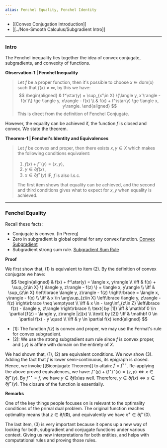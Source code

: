 ```yaml
---
alias: Fenchel Equality, Fenchel Identity
---
```

* [[Convex Conjugation Introduction]]
* [[../Non-Smooth Calculus/Subgradient Intro]]

---
### **Intro**

The Fenchel inequality ties together the idea of convex conjugate, subgradients, and convexity of functions. 

**Observation-1 | Fenchel Inequality**
> Let $f$ be a proper function, then it's possible to choose $x\in \text{dom}(x)$ such that $f(x)\neq \infty$, by this we have: 
> $$
> \begin{aligned}
>   & f^\star(y) = \sup_{x'\in X} \{\langle y, x'\rangle - f(x')\} \ge \langle y, x\rangle - f(x)
>   \\
>   & f(x) + f^\star(y) \ge \langle x, y\rangle. 
> \end{aligned}
> $$
> This is direct from the definition of Fenchel Conjugate. 

However, the equality can be achieved if, the function $f$ is closed and convex. We state the theorem. 

**Theorem-1 | Fenchel's Identity and Equivalences**
> Let $f$ be convex and proper, then there exists $x, y\in X$ which makes the following conditions equivalent: 
> 1. $f(x) + f^\star(y) = \langle x, y\rangle$, 
> 2. $y \in \partial f(x)$ , 
> 3. $x\in \partial f^\star(y)$ IF, $f$ is also l.s.c. 
> 
> The first item shows that equality can be achieved, and the second and third conditions gives what to expect for $x,y$ when equality is achieved. 


---
### **Fenchel Equality**

Recall these facts: 
- Conjugate is convex. (In Prereq)
- Zero in subgradient is global optimal for any convex function. [Convex Subgradient](../Non-Smooth%20Calculus/Convex%20Subgradient.md)
- Subgradient strong sum rule. [Subgradient Sum Rule](../Non-Smooth%20Calculus/Subgradient%20Sum%20Rule.md)

**Proof**

We first show that, (1) is equivalent to item (2). By the definition of convex conjugate we have: 
$$
\begin{aligned}
    & 
    f(x) + f^\star(y) = \langle x, y\rangle
    \\
    \iff &
     f(x) + \sup_{z\in X}
    \{
        \langle y, z\rangle - f(z) 
    \} = \langle x, y\rangle 
    \\
    \iff &
    \sup_{z\in X}
    \left\lbrace
       \langle y, z\rangle - f(z)
    \right\rbrace = \langle x, y\rangle - f(x)
    \\
    \iff &
    x \in \arg\sup_{z\in X}
    \left\lbrace
       \langle y, z\rangle - f(z) 
    \right\rbrace \neq \emptyset
    \\
    \iff & 
    x \in - \arg\inf_{z\in Z} \left\lbrace
       f(z) - \langle y, z\rangle
    \right\rbrace
    \\
    \text{ by [1]} \iff &
    \mathbf 0 \in \partial [f(z) - \langle y, z\rangle |z](x) 
    \\
    \text{ by [2]} \iff & 
    \mathbf 0 \in \partial f(x) - y \quad 
    \\
    \iff & 
    y \in \partial f(x)
\end{aligned}
$$

- \[1\]: The function $f(z)$ is convex and proper, we may use the Fermat's rule for convex subgradient. 
- \[2\]: We use the strong subgradient sum rule since $f$ is convex proper, and $\langle . y\rangle$ is affine with domain on the entirety of $X$. 

We had shown that, (1), (2) are equivalent conditions. We now show (3). Adding the fact that $f$ is lower semi-continuous, its epigraph is closed. Hence, we invoke [[Biconjugate Theorem]] to attain: $f = f^{\star\star}$. Re-applying the above proved equivalences, we have: $f^\star(y) + (f^\star)^\star(x) = \langle z, y\rangle \iff x \in \partial f^\star(y)$. By $f^{\star\star} = f$, we have $y\in \partial f(x)$as well. Therefore, $y\in \partial f(x)\iff x \in \partial f^\star(y)$. The closure of the function is essentially.

**Remarks**

One of the key things people focuses on is relevant to the optimality conditions of the primal dual problem. The original function reaches optimality means that $z\in \partial f(\mathbf 0)$, and equivalently we have $x^+ \in \partial f^\star(0)$. 

The last item, (3) is very important because it opens up a new way of looking for both, subgradient and conjugate functions under various context. Giving us new interpretations for both entities, and helps with computational rules and proving those rules. 
